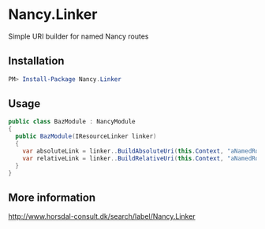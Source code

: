 # Nancy.Linker

Simple URI builder for named Nancy routes

## Installation

```PowerShell
PM> Install-Package Nancy.Linker
```

## Usage

```C#
public class BazModule : NancyModule
{
  public BazModule(IResourceLinker linker)
  {
    var absoluteLink = linker..BuildAbsoluteUri(this.Context, "aNamedRoute", parameters: new {id = 123})
    var relativeLink = linker..BuildRelativeUri(this.Context, "aNamedRoute", parameters: new {id = 123})
  }
}
```

## More information

http://www.horsdal-consult.dk/search/label/Nancy.Linker

